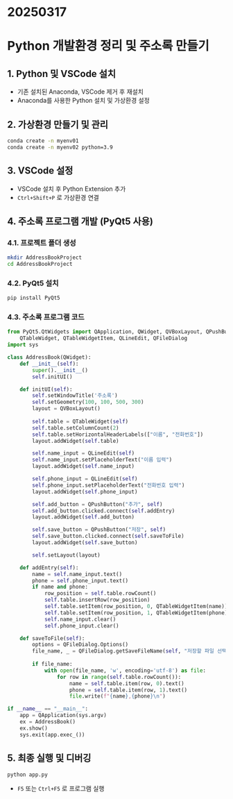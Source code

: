 # 20250317

# Python 개발환경 정리 및 주소록 만들기

## 1. Python 및 VSCode 설치
- 기존 설치된 Anaconda, VSCode 제거 후 재설치
- Anaconda를 사용한 Python 설치 및 가상환경 설정

## 2. 가상환경 만들기 및 관리
```bash
conda create -n myenv01
conda create -n myenv02 python=3.9
```

## 3. VSCode 설정
- VSCode 설치 후 Python Extension 추가
- `Ctrl+Shift+P` 로 가상환경 연결

## 4. 주소록 프로그램 개발 (PyQt5 사용)
### 4.1. 프로젝트 폴더 생성
```bash
mkdir AddressBookProject
cd AddressBookProject
```

### 4.2. PyQt5 설치
```bash
pip install PyQt5
```

### 4.3. 주소록 프로그램 코드
```python
from PyQt5.QtWidgets import QApplication, QWidget, QVBoxLayout, QPushButton, \
    QTableWidget, QTableWidgetItem, QLineEdit, QFileDialog
import sys

class AddressBook(QWidget):
    def __init__(self):
        super().__init__()
        self.initUI()

    def initUI(self):
        self.setWindowTitle('주소록')
        self.setGeometry(100, 100, 500, 300)
        layout = QVBoxLayout()
        
        self.table = QTableWidget(self)
        self.table.setColumnCount(2)
        self.table.setHorizontalHeaderLabels(["이름", "전화번호"])
        layout.addWidget(self.table)

        self.name_input = QLineEdit(self)
        self.name_input.setPlaceholderText("이름 입력")
        layout.addWidget(self.name_input)

        self.phone_input = QLineEdit(self)
        self.phone_input.setPlaceholderText("전화번호 입력")
        layout.addWidget(self.phone_input)

        self.add_button = QPushButton("추가", self)
        self.add_button.clicked.connect(self.addEntry)
        layout.addWidget(self.add_button)

        self.save_button = QPushButton("저장", self)
        self.save_button.clicked.connect(self.saveToFile)
        layout.addWidget(self.save_button)

        self.setLayout(layout)

    def addEntry(self):
        name = self.name_input.text()
        phone = self.phone_input.text()
        if name and phone:
            row_position = self.table.rowCount()
            self.table.insertRow(row_position)
            self.table.setItem(row_position, 0, QTableWidgetItem(name))
            self.table.setItem(row_position, 1, QTableWidgetItem(phone))
            self.name_input.clear()
            self.phone_input.clear()

    def saveToFile(self):
        options = QFileDialog.Options()
        file_name, _ = QFileDialog.getSaveFileName(self, "저장할 파일 선택", "", "텍스트 파일 (*.txt);;모든 파일 (*)", options=options)
        
        if file_name:
            with open(file_name, 'w', encoding='utf-8') as file:
                for row in range(self.table.rowCount()):
                    name = self.table.item(row, 0).text()
                    phone = self.table.item(row, 1).text()
                    file.write(f"{name},{phone}\n")

if __name__ == "__main__":
    app = QApplication(sys.argv)
    ex = AddressBook()
    ex.show()
    sys.exit(app.exec_())
```

## 5. 최종 실행 및 디버깅
```bash
python app.py
```
- `F5` 또는 `Ctrl+F5` 로 프로그램 실행
